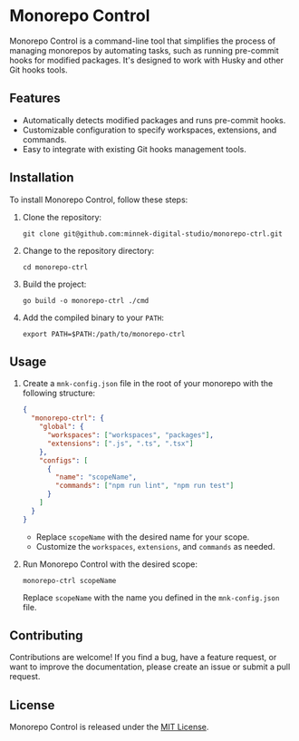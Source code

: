 # Monorepo Control

Monorepo Control is a command-line tool that simplifies the process of managing monorepos by automating tasks, such as running pre-commit hooks for modified packages. It's designed to work with Husky and other Git hooks tools.

## Features

- Automatically detects modified packages and runs pre-commit hooks.
- Customizable configuration to specify workspaces, extensions, and commands.
- Easy to integrate with existing Git hooks management tools.

## Installation

To install Monorepo Control, follow these steps:

1. Clone the repository:

   ```
   git clone git@github.com:minnek-digital-studio/monorepo-ctrl.git
   ```

2. Change to the repository directory:

   ```
   cd monorepo-ctrl
   ```

3. Build the project:

   ```
   go build -o monorepo-ctrl ./cmd
   ```

4. Add the compiled binary to your `PATH`:

   ```
   export PATH=$PATH:/path/to/monorepo-ctrl
   ```

## Usage

1. Create a `mnk-config.json` file in the root of your monorepo with the following structure:

   ```json
   {
     "monorepo-ctrl": {
       "global": {
         "workspaces": ["workspaces", "packages"],
         "extensions": [".js", ".ts", ".tsx"]
       },
       "configs": [
         {
           "name": "scopeName",
           "commands": ["npm run lint", "npm run test"]
         }
       ]
     }
   }
   ```

   - Replace `scopeName` with the desired name for your scope.
   - Customize the `workspaces`, `extensions`, and `commands` as needed.

2. Run Monorepo Control with the desired scope:

   ```
   monorepo-ctrl scopeName
   ```

   Replace `scopeName` with the name you defined in the `mnk-config.json` file.

## Contributing

Contributions are welcome! If you find a bug, have a feature request, or want to improve the documentation, please create an issue or submit a pull request.

## License

Monorepo Control is released under the [MIT License](https://opensource.org/licenses/MIT).